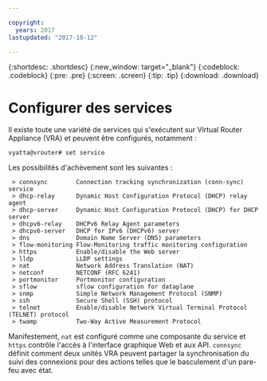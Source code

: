 ```yaml
---

copyright:
  years: 2017
lastupdated: "2017-10-12"

---
```


{:shortdesc: .shortdesc}
{:new_window: target="_blank"}
{:codeblock: .codeblock}
{:pre: .pre}
{:screen: .screen}
{:tip: .tip}
{:download: .download}

# Configurer des services
Il existe toute une variété de services qui s'exécutent sur Virtual Router Appliance (VRA) et peuvent être configurés, notamment :

`vyatta@vrouter# set service`

Les possibilités d'achèvement sont les suivantes :

```
 > connsync        Connection tracking synchronization (conn-sync) service
 > dhcp-relay      Dynamic Host Configuration Protocol (DHCP) relay agent
 > dhcp-server     Dynamic Host Configuration Protocol (DHCP) for DHCP server
 > dhcpv6-relay    DHCPv6 Relay Agent parameters
 > dhcpv6-server   DHCP for IPv6 (DHCPv6) server
 > dns             Domain Name Server (DNS) parameters
 > flow-monitoring Flow-Monitoring traffic monitoring configuration
 > https           Enable/disable the Web server
 > lldp            LLDP settings
 > nat             Network Address Translation (NAT)
 > netconf         NETCONF (RFC 6241)
 > portmonitor     Portmonitor configuration
 > sflow           sflow configuration for dataplane
 > snmp            Simple Network Management Protocol (SNMP)
 > ssh             Secure Shell (SSH) protocol
 > telnet          Enable/disable Network Virtual Terminal Protocol (TELNET) protocol
 > twamp           Two-Way Active Measurement Protocol
```

Manifestement, `nat` est configuré comme une composante du service et `https` contrôle l'accès à l'interface graphique Web et aux API. `connsync` définit comment deux unités VRA peuvent partager la synchronisation du suivi des connexions pour des actions telles que le basculement d'un pare-feu avec état.
